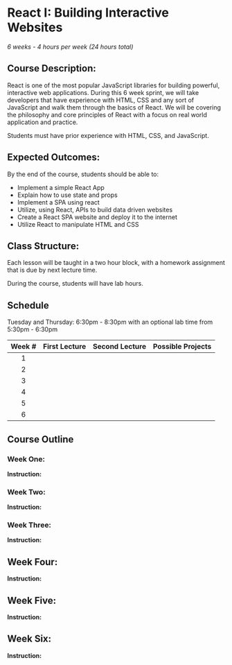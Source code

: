 # React I: Building Interactive Websites

_6 weeks - 4 hours per week (24 hours total)_

## Course Description:

React is one of the most popular JavaScript libraries for building powerful, interactive web applications. During this 6 week sprint, we will take developers that have experience with HTML, CSS and any sort of JavaScript and walk them through the basics of React. We will be covering the philosophy and core principles of React with a focus on real world application and practice.

Students must have prior experience with HTML, CSS, and JavaScript.

## Expected Outcomes:

By the end of the course, students should be able to:

- Implement a simple React App
- Explain how to use state and props
- Implement a SPA using react
- Utilize, using React, APIs to build data driven websites
- Create a React SPA website and deploy it to the internet
- Utilize React to manipulate HTML and CSS

## Class Structure:

Each lesson will be taught in a two hour block, with a homework assignment that is due by next lecture time.

During the course, students will have lab hours.

## Schedule

Tuesday and Thursday: 6:30pm - 8:30pm with an optional lab time from 5:30pm - 6:30pm

| Week # | First Lecture | Second Lecture | Possible Projects |
| :----: | :-----------: | :------------: | :---------------: |
|   1    |               |                |                   |
|   2    |               |                |                   |
|   3    |               |                |                   |
|   4    |               |                |                   |
|   5    |               |                |                   |
|   6    |               |                |                   |

## Course Outline

### Week One:

**Instruction:**

### Week Two:

**Instruction:**

### Week Three:

**Instruction:**

## Week Four:

**Instruction:**

## Week Five:

**Instruction:**

## Week Six:

**Instruction:**
